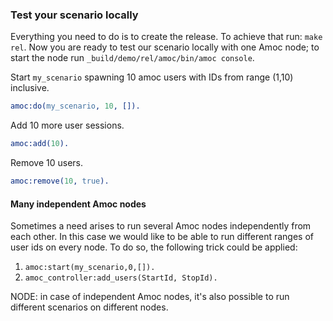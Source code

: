 ### Test your scenario locally

Everything you need to do is to create the release. To achieve that run:
`make rel`. Now you are ready to test our scenario locally with one Amoc node;
to start the node run `_build/demo/rel/amoc/bin/amoc console`.

Start `my_scenario` spawning 10 amoc users with IDs from range (1,10) inclusive.
```erlang
amoc:do(my_scenario, 10, []).
```

Add 10 more user sessions.
```erlang
amoc:add(10).
```

Remove 10 users.
```erlang
amoc:remove(10, true).
```

#### Many independent Amoc nodes

Sometimes a need arises to run several Amoc nodes independently from each other.
In this case we would like to be able to run different ranges of user ids on every node.
To do so, the following trick could be applied:

1. `amoc:start(my_scenario,0,[]).`
2. `amoc_controller:add_users(StartId, StopId).`

NODE: in case of independent Amoc nodes, it's also possible to run different scenarios on different nodes.
